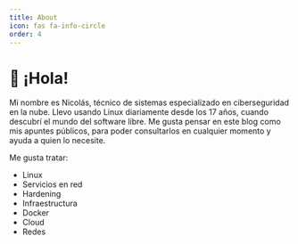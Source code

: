 ```yaml
---
title: About
icon: fas fa-info-circle
order: 4
---
```


# 👋 ¡Hola!

Mi nombre es Nicolás, técnico de sistemas especializado en ciberseguridad en la nube. Llevo usando Linux diariamente desde los 17 años, cuando descubrí el mundo del software libre. Me gusta pensar en este blog como mis apuntes públicos, para poder consultarlos en cualquier momento y ayuda a quien lo necesite.

Me gusta tratar:

- Linux
- Servicios en red
- Hardening
- Infraestructura
- Docker
- Cloud
- Redes